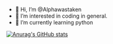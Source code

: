 - 👋 Hi, I’m @Alphawastaken
- 👀 I’m interested in coding in general.
- 🌱 I’m currently learning python

<!---
Alphawastaken/Alphawastaken is a ✨ special ✨ repository because its `README.md` (this file) appears on your GitHub profile.
You can click the Preview link to take a look at your changes.
--->
[![Anurag's GitHub stats](https://github-readme-stats.vercel.app/api?username=Alphawastaken&count_private=true)](https://github.com/anuraghazra/github-readme-stats)

